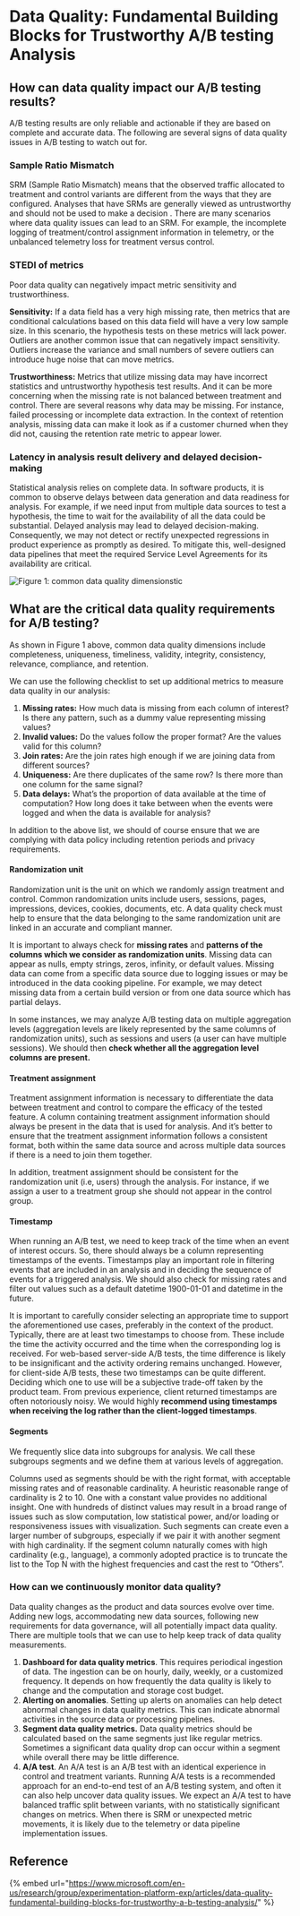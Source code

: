 # Data Quality: Fundamental Building Blocks for Trustworthy A/B testing Analysis

## How can data quality impact our A/B testing results?

A/B testing results are only reliable and actionable if they are based on complete and accurate data. The following are several signs of data quality issues in A/B testing to watch out for. &#x20;

### Sample Ratio Mismatch

SRM (Sample Ratio Mismatch) means that the observed traffic allocated to treatment and control variants are different from the ways that they are configured. Analyses that have SRMs are generally viewed as untrustworthy and should not be used to make a decision . There are many scenarios where data quality issues can lead to an SRM. For example, the incomplete logging of treatment/control assignment information in telemetry, or the unbalanced telemetry loss for treatment versus control.&#x20;

### STEDI of metrics

Poor data quality can negatively impact metric sensitivity and trustworthiness.&#x20;

**Sensitivity:** If a data field has a very high missing rate, then metrics that are conditional calculations based on this data field will have a very low sample size. In this scenario, the hypothesis tests on these metrics will lack power. Outliers are another common issue that can negatively impact sensitivity. Outliers increase the variance and small numbers of severe outliers can introduce huge noise that can move metrics.&#x20;

**Trustworthiness:** Metrics that utilize missing data may have incorrect statistics and untrustworthy hypothesis test results. And it can be more concerning when the missing rate is not balanced between treatment and control. There are several reasons why data may be missing. For instance, failed processing or incomplete data extraction. In the context of retention analysis, missing data can make it look as if a customer churned when they did not, causing the retention rate metric to appear lower.&#x20;

### Latency in analysis result delivery and delayed decision-making

Statistical analysis relies on complete data. In software products, it is common to observe delays between data generation and data readiness for analysis. For example, if we need input from multiple data sources to test a hypothesis, the time to wait for the availability of all the data could be substantial. Delayed analysis may lead to delayed decision-making. Consequently, we may not detect or rectify unexpected regressions in product experience as promptly as desired. To mitigate this, well-designed data pipelines that meet the required Service Level Agreements for its availability are critical.  &#x20;

![Figure 1: common data quality dimensionstic](https://www.microsoft.com/en-us/research/uploads/prod/2021/09/Data-quality-dimensions-1024x712.png)



## What are the critical data quality requirements for A/B testing?

As shown in Figure 1 above, common data quality dimensions include completeness, uniqueness, timeliness, validity, integrity, consistency, relevance, compliance, and retention.&#x20;

We can use the following checklist to set up additional metrics to measure data quality in our analysis:&#x20;

1. **Missing rates:** How much data is missing from each column of interest? Is there any pattern, such as a dummy value representing missing values?&#x20;
2. **Invalid values:** Do the values follow the proper format? Are the values valid for this column?&#x20;
3. **Join rates:** Are the join rates high enough if we are joining data from different sources?&#x20;
4. **Uniqueness:** Are there duplicates of the same row? Is there more than one column for the same signal?&#x20;
5. **Data delays:** What’s the proportion of data available at the time of computation? How long does it take between when the events were logged and when the data is available for analysis?&#x20;

In addition to the above list, we should of course ensure that we are complying with data policy including retention periods and privacy requirements. &#x20;

#### Randomization unit

Randomization unit is the unit on which we randomly assign treatment and control. Common randomization units include users, sessions, pages, impressions, devices, cookies, documents, etc. A data quality check must help to ensure that the data belonging to the same randomization unit are linked in an accurate and compliant manner. &#x20;

It is important to always check for **missing rates** and **patterns of the columns which we consider as randomization units**. Missing data can appear as nulls, empty strings, zeros, infinity, or default values. Missing data can come from a specific data source due to logging issues or may be introduced in the data cooking pipeline. For example, we may detect missing data from a certain build version or from one data source which has partial delays.&#x20;

In some instances, we may analyze A/B testing data on multiple aggregation levels (aggregation levels are likely represented by the same columns of randomization units), such as sessions and users (a user can have multiple sessions). We should then **check whether all the aggregation level columns are present.**&#x20;

#### Treatment assignment

Treatment assignment information is necessary to differentiate the data between treatment and control to compare the efficacy of the tested feature. A column containing treatment assignment information should always be present in the data that is used for analysis. And it’s better to ensure that the treatment assignment information follows a consistent format, both within the same data source and across multiple data sources if there is a need to join them together.&#x20;

In addition, treatment assignment should be consistent for the randomization unit (i.e, users) through the analysis. For instance, if we assign a user to a treatment group she should not appear in the control group.&#x20;

#### Timestamp

When running an A/B test, we need to keep track of the time when an event of interest occurs. So, there should always be a column representing timestamps of the events. Timestamps play an important role in filtering events that are included in an analysis and in deciding the sequence of events for a triggered analysis. We should also check for missing rates and filter out values such as a default datetime 1900-01-01 and datetime in the future.&#x20;

It is important to carefully consider selecting an appropriate time to support the aforementioned use cases, preferably in the context of the product. Typically, there are at least two timestamps to choose from. These include the time the activity occurred and the time when the corresponding log is received. For web-based server-side A/B tests, the time difference is likely to be insignificant and the activity ordering remains unchanged. However, for client-side A/B tests, these two timestamps can be quite different. Deciding which one to use will be a subjective trade-off taken by the product team. From previous experience, client returned timestamps are often notoriously noisy. We would highly **recommend using timestamps when receiving the log rather than the client-logged timestamps**.&#x20;

#### Segments

We frequently slice data into subgroups for analysis. We call these subgroups segments and we define them at various levels of aggregation.&#x20;

Columns used as segments should be with the right format, with acceptable missing rates and of reasonable cardinality. A heuristic reasonable range of cardinality is 2 to 10. One with a constant value provides no additional insight. One with hundreds of distinct values may result in a broad range of issues such as slow computation, low statistical power, and/or loading or responsiveness issues with visualization. Such segments can create even a larger number of subgroups, especially if we pair it with another segment with high cardinality. If the segment column naturally comes with high cardinality (e.g., language), a commonly adopted practice is to truncate the list to the Top N with the highest frequencies and cast the rest to “Others”.&#x20;

### How can we continuously monitor data quality?

Data quality changes as the product and data sources evolve over time. Adding new logs, accommodating new data sources, following new requirements for data governance, will all potentially impact data quality. There are multiple tools that we can use to help keep track of data quality measurements.&#x20;

1. **Dashboard for data quality metrics**. This requires periodical ingestion of data. The ingestion can be on hourly, daily, weekly, or a customized frequency. It depends on how frequently the data quality is likely to change and the computation and storage cost budget.&#x20;
2. **Alerting on anomalies**. Setting up alerts on anomalies can help detect abnormal changes in data quality metrics. This can indicate abnormal activities in the source data or processing pipelines.&#x20;
3. **Segment data quality metrics.** Data quality metrics should be calculated based on the same segments just like regular metrics. Sometimes a significant data quality drop can occur within a segment while overall there may be little difference.&#x20;
4. **A/A test**. An A/A test is an A/B test with an identical experience in control and treatment variants. Running A/A tests is a recommended approach for an end-to-end test of an A/B testing system, and often it can also help uncover data quality issues. We expect an A/A test to have balanced traffic split between variants, with no statistically significant changes on metrics. When there is SRM or unexpected metric movements, it is likely due to the telemetry or data pipeline implementation issues.&#x20;

## Reference

{% embed url="https://www.microsoft.com/en-us/research/group/experimentation-platform-exp/articles/data-quality-fundamental-building-blocks-for-trustworthy-a-b-testing-analysis/" %}
